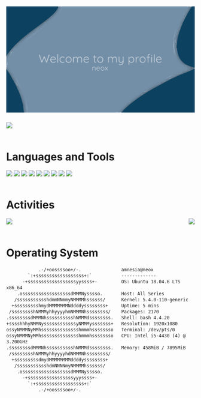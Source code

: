 <h1>
    <img src="https://raw.githubusercontent.com/neox0z/neox0z/32b2a3b76cb852ccc4a2f3152f2305ff297b982c/images/blue.svg">
</h1>
<img src="https://komarev.com/ghpvc/?username=neox0z&style=for-the-badge&color=0C4160">
<div>
    <!-- Languages/Technologies/Tools -->
    <br><h1 align="left">Languages and Tools</h1>
    <img src="https://img.shields.io/badge/-Python-0C4160?style=for-the-badge&logo=python">
    <img src="https://img.shields.io/badge/-Javascript-0C4160?style=for-the-badge&logo=javascript">
    <img src="https://img.shields.io/badge/-HTML-0C4160?style=for-the-badge&logo=html5">
    <img src="https://img.shields.io/badge/-CSS-0C4160?style=for-the-badge&logo=css3">
    <img src="https://img.shields.io/badge/-SASS-0C4160?style=for-the-badge&logo=sass">
    <img src="https://img.shields.io/badge/-PHP-0C4160?style=for-the-badge&logo=php">
    <img src="https://img.shields.io/badge/-C++-0C4160?style=for-the-badge&logo=cplusplus">
    <img src="https://img.shields.io/badge/-Sublime-0C4160?style=for-the-badge&logo=sublimetext">
    <img src="https://img.shields.io/badge/-VSCODE-0C4160?style=for-the-badge&logo=visualstudiocode">
</div>

<div>
    <br><h1>Activities</h1>
    <img src="https://github-readme-stats.vercel.app/api?username=neox0z&bg_color=0C4160&text_color=C3CEDA&hide_border=True&border_radius=0">
    <img align="right" src="https://github-readme-stats.vercel.app/api/top-langs/?username=neox0z&bg_color=0C4160&text_color=C3CEDA&hide_border=True&border_radius=0">
</div>
<br><h1>Operating System</h1>

```
            .-/+oossssoo+/-.               amnesia@neox
        `:+ssssssssssssssssss+:`           -------------
      -+ssssssssssssssssssyyssss+-         OS: Ubuntu 18.04.6 LTS x86_64
    .ossssssssssssssssssdMMMNysssso.       Host: All Series
   /ssssssssssshdmmNNmmyNMMMMhssssss/      Kernel: 5.4.0-110-generic
  +ssssssssshmydMMMMMMMNddddyssssssss+     Uptime: 5 mins
 /sssssssshNMMMyhhyyyyhmNMMMNhssssssss/    Packages: 2170
.ssssssssdMMMNhsssssssssshNMMMdssssssss.   Shell: bash 4.4.20
+sssshhhyNMMNyssssssssssssyNMMMysssssss+   Resolution: 1920x1080
ossyNMMMNyMMhsssssssssssssshmmmhssssssso   Terminal: /dev/pts/0
ossyNMMMNyMMhsssssssssssssshmmmhssssssso   CPU: Intel i5-4430 (4) @ 3.200GHz
.ssssssssdMMMNhsssssssssshNMMMdssssssss.   Memory: 458MiB / 7895MiB
 /sssssssshNMMMyhhyyyyhdNMMMNhssssssss/
  +sssssssssdmydMMMMMMMMddddyssssssss+
   /ssssssssssshdmNNNNmyNMMMMhssssss/
    .ossssssssssssssssssdMMMNysssso.
      -+sssssssssssssssssyyyssss+-
        `:+ssssssssssssssssss+:`
            .-/+oossssoo+/-.

```